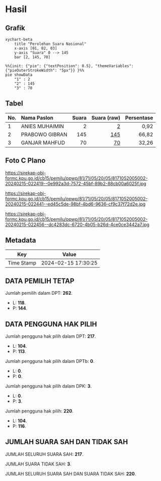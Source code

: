 # Hasil

## Grafik

```mermaid
xychart-beta
    title "Perolehan Suara Nasional"
    x-axis [01, 02, 03]
    y-axis "Suara" 0 --> 145
    bar [2, 145, 70]
```

```mermaid
%%{init: {"pie": {"textPosition": 0.5}, "themeVariables": {"pieOuterStrokeWidth": "5px"}} }%%
pie showData
    "1" : 2
    "2" : 145
    "3" : 70
```

## Tabel

| No. | Nama Paslon    | Suara | Suara (raw) | Persentase |
|:--- |:-------------- | -----:| -----------:| ----------:|
| 1   | ANIES MUHAIMIN | 2     | [2][p-1]    | 0,92       |
| 2   | PRABOWO GIBRAN | 145   | [145][p-2]  | 66,82      |
| 3   | GANJAR MAHFUD  | 70    | [70][p-3]   | 32,26      |


[p-1]: https://github.com/gigit-pemilu/pemilu-2024/blob/main/pilpres/hitung-suara/sub/81-maluku/sub/71-kota-ambon/sub/05-leitimur-selatan/sub/2005-hatalai/sub/002-tps/sub/paslon-1.txt
[p-2]: https://github.com/gigit-pemilu/pemilu-2024/blob/main/pilpres/hitung-suara/sub/81-maluku/sub/71-kota-ambon/sub/05-leitimur-selatan/sub/2005-hatalai/sub/002-tps/sub/paslon-2.txt
[p-3]: https://github.com/gigit-pemilu/pemilu-2024/blob/main/pilpres/hitung-suara/sub/81-maluku/sub/71-kota-ambon/sub/05-leitimur-selatan/sub/2005-hatalai/sub/002-tps/sub/paslon-3.txt

## Foto C Plano

https://sirekap-obj-formc.kpu.go.id/cb15/pemilu/ppwp/81/71/05/20/05/8171052005002-20240215-022419--0e992a3d-7572-45bf-89b2-88cb00a6025f.jpg

https://sirekap-obj-formc.kpu.go.id/cb15/pemilu/ppwp/81/71/05/20/05/8171052005002-20240215-022441--ed45c5de-98bf-4bd6-9636-cf9c37f72d2e.jpg

https://sirekap-obj-formc.kpu.go.id/cb15/pemilu/ppwp/81/71/05/20/05/8171052005002-20240215-022456--dc4283dc-6720-4b05-b26d-4ce0ce3442a7.jpg


## Metadata

| Key        | Value               |
| ---------- | ------------------- |
| Time Stamp | 2024-02-15 17:30:25 |


## DATA PEMILIH TETAP

Jumlah pemilih dalam DPT: **262**.
 * L: **118**.
 * P: **144**.

## DATA PENGGUNA HAK PILIH

Jumlah pengguna hak pilih dalam DPT: **217**.
 * L: **104**.
 * P: **113**.

Jumlah pengguna hak pilih dalam DPTb: **0**.
 * L: **0**.
 * P: **0**.

Jumlah pengguna hak pilih dalam DPK: **3**.
 * L: **0**.
 * P: **3**.

Jumlah pengguna hak pilih: **220**.
 * L: **104**.
 * P: **116**.

## JUMLAH SUARA SAH DAN TIDAK SAH

JUMLAH SELURUH SUARA SAH: **217**.

JUMLAH SUARA TIDAK SAH: **3**.

JUMLAH SELURUH SUARA SAH DAN SUARA TIDAK SAH: **220**.


